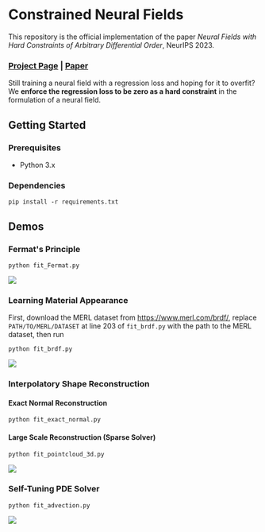 # Constrained Neural Fields

This repository is the official implementation of the paper *Neural Fields with Hard Constraints of Arbitrary Differential Order*, NeurIPS 2023.

### [Project Page](https://zfc946.github.io/CNF.github.io/) | [Paper](https://arxiv.org/abs/2306.08943)

Still training a neural field with a regression loss and hoping for it to overfit? We **enforce the regression loss to be zero as a hard constraint** in the formulation of a neural field.

## Getting Started

### Prerequisites

* Python 3.x

### Dependencies
```
pip install -r requirements.txt
```

## Demos

### Fermat's Principle

```
python fit_Fermat.py
```
![](https://zfc946.github.io/CNF.github.io/static/images/fermat.svg)

### Learning Material Appearance
First, download the MERL dataset from https://www.merl.com/brdf/, replace `PATH/TO/MERL/DATASET` at line 203 of `fit_brdf.py` with the path to the MERL dataset, then run
```
python fit_brdf.py
```
![](https://zfc946.github.io/CNF.github.io/static/images/brdf.png)

### Interpolatory Shape Reconstruction

#### Exact Normal Reconstruction 
```
python fit_exact_normal.py
```
#### Large Scale Reconstruction (Sparse Solver)
```
python fit_pointcloud_3d.py
```
![](https://zfc946.github.io/CNF.github.io/static/images/surface.png)

### Self-Tuning PDE Solver
```
python fit_advection.py
```
![](https://zfc946.github.io/CNF.github.io/static/images/advection_vis.svg)
